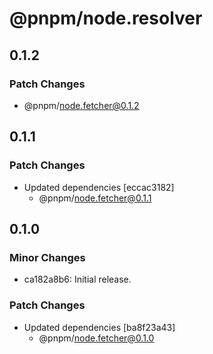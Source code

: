 # @pnpm/node.resolver

## 0.1.2

### Patch Changes

- @pnpm/node.fetcher@0.1.2

## 0.1.1

### Patch Changes

- Updated dependencies [eccac3182]
  - @pnpm/node.fetcher@0.1.1

## 0.1.0

### Minor Changes

- ca182a8b6: Initial release.

### Patch Changes

- Updated dependencies [ba8f23a43]
  - @pnpm/node.fetcher@0.1.0
